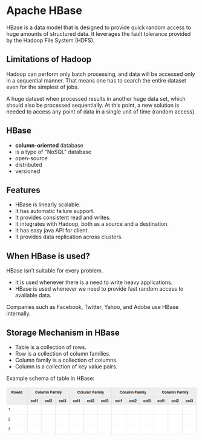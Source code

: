
# Apache HBase

HBase is a data model that is designed to provide quick random access to huge amounts of structured data. It leverages the fault tolerance provided by the Hadoop File System (HDFS).

## Limitations of Hadoop

Hadoop can perform only batch processing, and data will be accessed only in a sequential manner. That means one has to search the entire dataset even for the simplest of jobs.

A huge dataset when processed results in another huge data set, which should also be processed sequentially. At this point, a new solution is needed to access any point of data in a single unit of time (random access).

## HBase 

- **column-oriented** database
- is a type of "NoSQL" database
- open-source
- distributed
- versioned

## Features

- HBase is linearly scalable.
- It has automatic failure support.
- It provides consistent read and writes.
- It integrates with Hadoop, both as a source and a destination.
- It has easy java API for client.
- It provides data replication across clusters.

## When HBase is used?

HBase isn’t suitable for every problem.

- It is used whenever there is a need to write heavy applications.
- HBase is used whenever we need to provide fast random access to available data.

Companies such as Facebook, Twitter, Yahoo, and Adobe use HBase internally.


## Storage Mechanism in HBase

- Table is a collection of rows.
- Row is a collection of column families.
- Column family is a collection of columns.
- Column is a collection of key value pairs.

Example schema of table in HBase:

![Column-family table](image/table.png)
